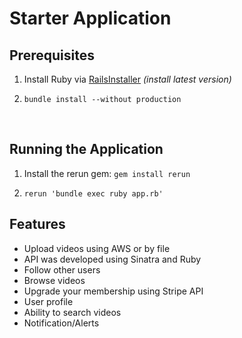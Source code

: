 # Starter Application

## Prerequisites

1. Install Ruby via [RailsInstaller](http://railsinstaller.org/en) *(install latest version)*

2. ```
   bundle install --without production
   ```
   ​
## Running the Application
1. Install the rerun gem: `gem install rerun`

2. ```
   rerun 'bundle exec ruby app.rb'
   ```

## Features
- Upload videos using AWS or by file
- API was developed using Sinatra and Ruby
- Follow other users 
- Browse videos
- Upgrade your membership using Stripe API
- User profile
- Ability to search videos
- Notification/Alerts

